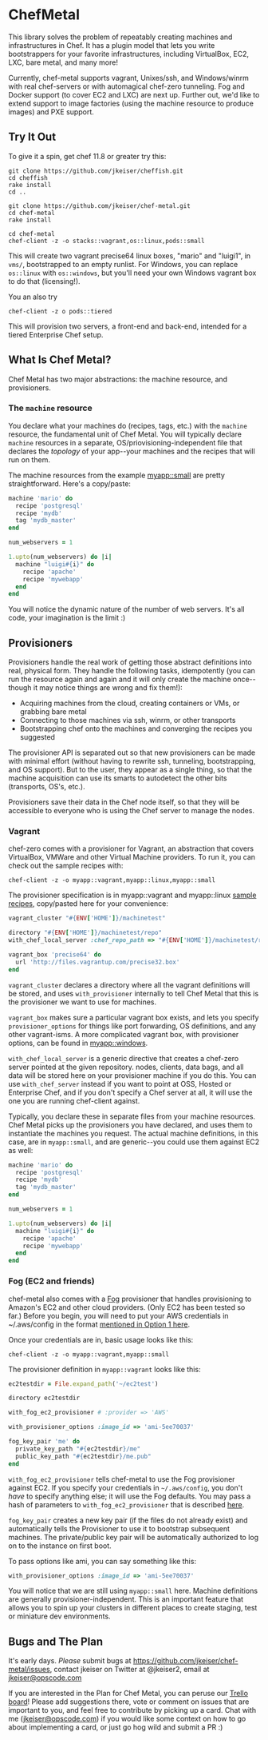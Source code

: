 ChefMetal
=========

This library solves the problem of repeatably creating machines and infrastructures in Chef.  It has a plugin model that lets you write bootstrappers for your favorite infrastructures, including VirtualBox, EC2, LXC, bare metal, and many more!

Currently, chef-metal supports vagrant, Unixes/ssh, and Windows/winrm with real chef-servers or with automagical chef-zero tunneling.  Fog and Docker support (to cover EC2 and LXC) are next up.  Further out, we'd like to extend support to image factories (using the machine resource to produce images) and PXE support.

Try It Out
----------

To give it a spin, get chef 11.8 or greater try this:

    git clone https://github.com/jkeiser/cheffish.git
    cd cheffish
    rake install
    cd ..

    git clone https://github.com/jkeiser/chef-metal.git
    cd chef-metal
    rake install

    cd chef-metal
    chef-client -z -o stacks::vagrant,os::linux,pods::small

This will create two vagrant precise64 linux boxes, "mario" and "luigi1", in `vms/`, bootstrapped to an empty runlist.  For Windows, you can replace `os::linux` with `os::windows`, but you'll need your own Windows vagrant box to do that (licensing!).

You an also try

    chef-client -z o pods::tiered

This will provision two servers, a front-end and back-end, intended for a tiered Enterprise Chef setup.

What Is Chef Metal?
-------------------

Chef Metal has two major abstractions: the machine resource, and provisioners.

### The `machine` resource

You declare what your machines do (recipes, tags, etc.) with the `machine` resource, the fundamental unit of Chef Metal.  You will typically declare `machine` resources in a separate, OS/priovisioning-independent file that declares the *topology* of your app--your machines and the recipes that will run on them.

The machine resources from the example [myapp::small](https://github.com/jkeiser/chef-metal/blob/master/cookbooks/myapp/recipes/small.rb) are pretty straightforward.  Here's a copy/paste:

```ruby
machine 'mario' do
  recipe 'postgresql'
  recipe 'mydb'
  tag 'mydb_master'
end

num_webservers = 1

1.upto(num_webservers) do |i|
  machine "luigi#{i}" do
    recipe 'apache'
    recipe 'mywebapp'
  end
end
```

You will notice the dynamic nature of the number of web servers.  It's all code, your imagination is the limit :)

Provisioners
------------

Provisioners handle the real work of getting those abstract definitions into real, physical form.  They handle the following tasks, idempotently (you can run the resource again and again and it will only create the machine once--though it may notice things are wrong and fix them!):

* Acquiring machines from the cloud, creating containers or VMs, or grabbing bare metal
* Connecting to those machines via ssh, winrm, or other transports
* Bootstrapping chef onto the machines and converging the recipes you suggested

The provisioner API is separated out so that new provisioners can be made with minimal effort (without having to rewrite ssh, tunneling, bootstrapping, and OS support).  But to the user, they appear as a single thing, so that the machine acquisition can use its smarts to autodetect the other bits (transports, OS's, etc.).

Provisioners save their data in the Chef node itself, so that they will be accessible to everyone who is using the Chef server to manage the nodes.

### Vagrant

chef-zero comes with a provisioner for Vagrant, an abstraction that covers VirtualBox, VMWare and other Virtual Machine providers. To run it, you can check out the sample recipes with:

```
chef-client -z -o myapp::vagrant,myapp::linux,myapp::small
```

The provisioner specification is in myapp::vagrant and myapp::linux [sample recipes](https://github.com/jkeiser/chef-metal/tree/master/cookbooks/myapp/recipes), copy/pasted here for your convenience:

```ruby
vagrant_cluster "#{ENV['HOME']}/machinetest"

directory "#{ENV['HOME']}/machinetest/repo"
with_chef_local_server :chef_repo_path => "#{ENV['HOME']}/machinetest/repo"

vagrant_box 'precise64' do
  url 'http://files.vagrantup.com/precise32.box' 
end
```

`vagrant_cluster` declares a directory where all the vagrant definitions will be stored, and uses `with_provisioner` internally to tell Chef Metal that this is the provisioner we want to use for machines.

`vagrant_box` makes sure a particular vagrant box exists, and lets you specify `provisioner_options` for things like port forwarding, OS definitions, and any other vagrant-isms.  A more complicated vagrant box, with provisioner options, can be found in [myapp::windows](https://github.com/jkeiser/chef-metal/blob/master/cookbooks/myapp/recipes/windows.rb).

`with_chef_local_server` is a generic directive that creates a chef-zero server pointed at the given repository.  nodes, clients, data bags, and all data will be stored here on your provisioner machine if you do this.  You can use `with_chef_server` instead if you want to point at OSS, Hosted or Enterprise Chef, and if you don't specify a Chef server at all, it will use the one you are running chef-client against.

Typically, you declare these in separate files from your machine resources.  Chef Metal picks up the provisioners you have declared, and uses them to instantiate the machines you request.  The actual machine definitions, in this case, are in `myapp::small`, and are generic--you could use them against EC2 as well:

```ruby
machine 'mario' do
  recipe 'postgresql'
  recipe 'mydb'
  tag 'mydb_master'
end

num_webservers = 1

1.upto(num_webservers) do |i|
  machine "luigi#{i}" do
    recipe 'apache'
    recipe 'mywebapp'
  end
end
```

### Fog (EC2 and friends)

chef-metal also comes with a [Fog](http://fog.io/) provisioner that handles provisioning to Amazon's EC2 and other cloud providers.  (Only EC2 has been tested so far.)  Before you begin, you will need to put your AWS credentials in ~/.aws/config in the format [mentioned in Option 1 here](http://docs.aws.amazon.com/cli/latest/userguide/cli-chap-getting-started.html#d0e726).

Once your credentials are in, basic usage looks like this:

```
chef-client -z -o myapp::vagrant,myapp::small
```

The provisioner definition in `myapp::vagrant` looks like this:

```ruby
ec2testdir = File.expand_path('~/ec2test')

directory ec2testdir

with_fog_ec2_provisioner # :provider => 'AWS'

with_provisioner_options :image_id => 'ami-5ee70037'

fog_key_pair 'me' do
  private_key_path "#{ec2testdir}/me"
  public_key_path "#{ec2testdir}/me.pub"
end
```

`with_fog_ec2_provisioner` tells chef-metal to use the Fog provisioner against EC2.  If you specify your credentials in `~/.aws/config`, you don't *have* to specify anything else; it will use the Fog defaults.  You may pass a hash of parameters to `with_fog_ec2_provisioner` that is described [here](https://github.com/jkeiser/chef-metal/blob/master/lib/chef_metal/provisioner/fog_provisioner.rb#L21-L32).

`fog_key_pair` creates a new key pair (if the files do not already exist) and automatically tells the Provisioner to use it to bootstrap subsequent machines.  The private/public key pair will be automatically authorized to log on to the instance on first boot.

To pass options like ami, you can say something like this:

```ruby
with_provisioner_options :image_id => 'ami-5ee70037'
```

You will notice that we are still using `myapp::small` here.  Machine definitions are generally provisioner-independent.  This is an important feature that allows you to spin up your clusters in different places to create staging, test or miniature dev environments.

Bugs and The Plan
-----------------

It's early days.  *Please* submit bugs at https://github.com/jkeiser/chef-metal/issues, contact jkeiser on Twitter at @jkeiser2, email at jkeiser@opscode.com

If you are interested in the Plan for Chef Metal, you can peruse our [Trello board](https://trello.com/b/GcSzW0GM/chef-metal)!  Please add suggestions there, vote or comment on issues that are important to you, and feel free to contribute by picking up a card.  Chat with me (jkeiser@opscode.com) if you would like some context on how to go about implementing a card, or just go hog wild and submit a PR :)
